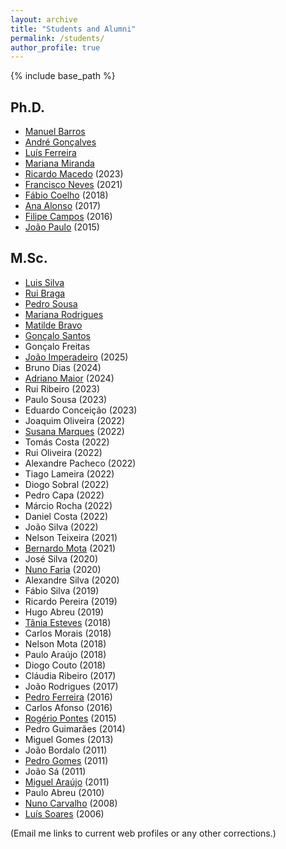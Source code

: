 ```yaml
---
layout: archive
title: "Students and Alumni"
permalink: /students/
author_profile: true
---
```


{% include base_path %}

## Ph.D.

- [Manuel Barros](https://www.inesctec.pt/en/people/manuel-quintas-barros)
- [André Gonçalves](https://www.inesctec.pt/en/people/andre-silva-goncalves)
- [Luís Ferreira](https://www.inesctec.pt/pt/pessoas/luis-manuel-ferreira)
- [Mariana Miranda](https://www.inesctec.pt/en/people/mariana-martins-miranda)
- [Ricardo Macedo](https://rgmacedo.github.io/) (2023)
- [Francisco Neves](https://pt.linkedin.com/in/fntneves) (2021)
- [Fábio Coelho](https://www.inesctec.pt/pt/pessoas/fabio-andre-coelho) (2018)
- [Ana Alonso](https://www.inesctec.pt/en/people/ana-nunes-alonso) (2017)
- [Filipe Campos](https://github.com/OS-filipecampos) (2016)
- [João Paulo](https://jtpaulo.github.io/) (2015)

## M.Sc.

- [Luis Silva](https://www.inesctec.pt/en/people/luis-manuel-silva)
- [Rui Braga](https://www.inesctec.pt/en/people/rui-miguel-braga)
- [Pedro Sousa](https://www.inesctec.pt/pt/pessoas/pedro-alexandre-sousa)
- [Mariana Rodrigues](https://www.inesctec.pt/en/people/mariana-dinis-rodrigues)
- [Matilde Bravo](https://www.inesctec.pt/pt/pessoas/matilde-pizarro-bravo)
- [Gonçalo Santos](https://www.inesctec.pt/en/people/goncalo-couto-dos-santos)
- Gonçalo Freitas
- [João Imperadeiro](https://www.inesctec.pt/en/people/joao-ribeiro-imperadeiro) (2025)
- Bruno Dias (2024)
- [Adriano Maior](https://www.inesctec.pt/pt/pessoas/adriano-novo-maior) (2024)
- Rui Ribeiro (2023)
- Paulo Sousa (2023)
- Eduardo Conceição (2023)
- Joaquim Oliveira (2022)
- [Susana Marques](https://www.inesctec.pt/en/people/susana-vitoria-marques) (2022)
- Tomás Costa (2022)
- Rui Oliveira (2022)
- Alexandre Pacheco (2022)
- Tiago Lameira (2022)
- Diogo Sobral (2022)
- Pedro Capa (2022)
- Márcio Rocha (2022)
- Daniel Costa (2022)
- João Silva (2022)
- Nelson Teixeira (2021)
- [Bernardo Mota](https://github.com/bernardom29) (2021)
- José Silva (2020)
- [Nuno Faria](https://www.inesctec.pt/en/people/nuno-filipe-faria) (2020)
- Alexandre Silva (2020)
- Fábio Silva (2019)
- Ricardo Pereira (2019)
- Hugo Abreu (2019)
- [Tânia Esteves](https://www.inesctec.pt/en/people/tania-conceicao-araujo) (2018)
- Carlos Morais (2018)
- Nelson Mota (2018)
- Paulo Araújo (2018)
- Diogo Couto (2018)
- Cláudia Ribeiro (2017)
- João Rodrigues (2017)
- [Pedro Ferreira](https://github.com/PedroTadim) (2016)
- Carlos Afonso (2016)
- [Rogério Pontes](https://www.inesctec.pt/en/people/rogerio-antonio-pontes) (2015)
- Pedro Guimarães (2014)
- Miguel Gomes (2013)
- João Bordalo (2011)
- [Pedro Gomes](https://pt.linkedin.com/in/pedrolgomes) (2011)
- João Sá (2011)
- [Miguel Araújo](https://about.me/miguel-araujo) (2011)
- Paulo Abreu (2010)
- [Nuno Carvalho](https://pt.linkedin.com/in/nacarvalho) (2008)
- [Luís Soares](https://pt.linkedin.com/in/losoares) (2006)

(Email me links to current web profiles or any other corrections.)